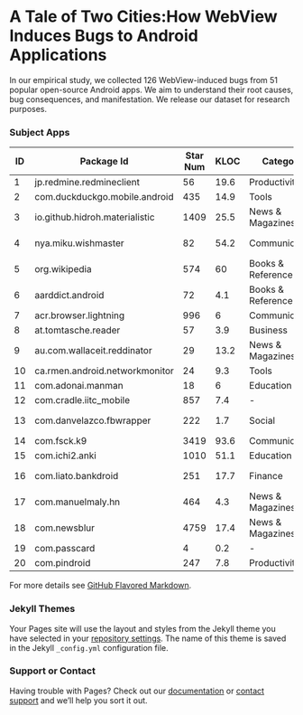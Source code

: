 # A Tale of Two Cities:How WebView Induces Bugs to Android Applications

In our empirical study, we collected 126 WebView-induced bugs from 51 popular open-source Android apps. We aim to understand their root causes, bug consequences, and manifestation. We release our dataset for research purposes.

### Subject Apps

ID | Package Id | Star Num | KLOC | Category | Rating | Downloads
-- | ---------- | -------- | ---- | -------- | ------ | ---------
1 | jp.redmine.redmineclient | 56 | 19.6 | Productivity | 3.7 | 5K-10K
2 | com.duckduckgo.mobile.android | 435 | 14.9 | Tools | 4.4 | 1M-5M
3 | io.github.hidroh.materialistic | 1409 | 25.5 | News & Magazines | 4.7 | 50K-100K
4 | nya.miku.wishmaster | 82 | 54.2 | Communication | 3.6 | 100K-500K
5 | org.wikipedia | 574 | 60 | Books & Reference | 4.4 | 10M-50M
6 | aarddict.android | 72 | 4.1 | Books & Reference | 4.5 | 10K-50K
7 | acr.browser.lightning | 996 | 6 | Communication | 4.3 | 5M-10M
8 | at.tomtasche.reader | 57 | 3.9 | Business | 4 | 50K-100K
9 | au.com.wallaceit.reddinator | 29 | 13.2 | News & Magazines | 4.3 | 50K-100K
10 | ca.rmen.android.networkmonitor | 24 | 9.3 | Tools | 4.3 | 50K-100K
11 | com.adonai.manman | 18 | 6 | Education | 4.6 | 1K-5K
12 | com.cradle.iitc_mobile | 857 | 7.4 | - | - | -
13 | com.danvelazco.fbwrapper | 222 | 1.7 | Social | 4.1 | 100K-500K
14 | com.fsck.k9 | 3419 | 93.6 | Communication | 4.2 | 5M-10M
15 | com.ichi2.anki | 1010 | 51.1 | Education | 4.5 | 1M-5M
16 | com.liato.bankdroid | 251 | 17.7 | Finance | 4.1 | 100K-500K
17 | com.manuelmaly.hn | 464 | 4.3 | News & Magazines | 4.4 | 50K-100K
18 | com.newsblur | 4759 | 17.4 | News & Magazines | 3.8 | 50K-100K
19 | com.passcard | 4 | 0.2 | - | - | -
20 | com.pindroid | 247 | 7.8 | Productivity | 4.3 | 10K-50K


For more details see [GitHub Flavored Markdown](https://guides.github.com/features/mastering-markdown/).

### Jekyll Themes

Your Pages site will use the layout and styles from the Jekyll theme you have selected in your [repository settings](https://github.com/calbee633810/wDroid/settings). The name of this theme is saved in the Jekyll `_config.yml` configuration file.

### Support or Contact

Having trouble with Pages? Check out our [documentation](https://help.github.com/categories/github-pages-basics/) or [contact support](https://github.com/contact) and we’ll help you sort it out.
